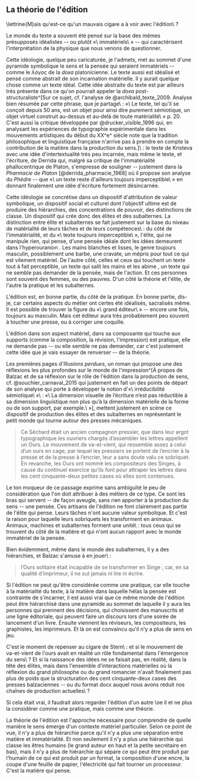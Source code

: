 ## La théorie de l'édition

\lettrine{M}ais qu'est-ce qu'un mauvais cigare a à voir avec l'édition\ ?

Le monde du texte a souvent été pensé sur la base des mêmes présupposés idéalistes -- ou plutôt «\ immatériels\ » -- qui caractérisent l'interprétation de la physique que nous venons de questionner. 

Cette idéologie, quelque peu caricaturée, je l'admets, met au sommet d'une pyramide symbolique le sens et la pensée qui seraient immatériels -- comme le *λόγος* de la _doxa_ platonicienne. Le texte aussi est idéalisé et pensé comme abstrait de son incarnation matérielle. Il y aurait quelque chose comme un texte idéal. Cette idée abstraite du texte est par ailleurs très présente dans ce qu'on pourrait appeler la _doxa_ post-structuraliste^[Sur ce sujet, cf. l'analyse de @archibald_texte_2009. Analyse bien résumée par cette phrase, <!-- Pour que ce la construction de cette phrase soit plus classique j'écrirais plutôt: « Son analyse est bien résumée par cette phrase ». Je ne mettrai pas de virgule entre « phrase » et « que je partage », car ces deux éléments vont ensemble et il n'est pas nécessaire à mes yeux de marquer une pause entre les deux. --> que je partage\ : «\ Le texte, tel qu'il se conçoit depuis 50 ans, est un
objet pour ainsi dire purement sémiotique, un objet virtuel construit au-dessus et au-delà de toute
matérialité\ » p. 20. C'est aussi la critique développée par @drucker_visible_1996 qui, en analysant les expériences de typographie expérimentale dans les mouvements artistiques du début du XX^e^ siècle <!-- Je propose de mettre une virgule ici pour séparer la partie sur ce qu'à fait @drucker_visible_1996 et la conclusion de cette action. Je crois que ça rendrait la lecture plus fluide. --> note que la tradition philosophique et linguistique française n'arrive pas à prendre en compte la contribution de la matière dans la production du sens.]\ : le texte de Kristeva avec une idée d'intertextualité très peu incarnée, mais même le texte, et l'écriture, de Derrida qui, malgré sa critique de l'immatérialité phallocentrique de Platon, s'empresse de souligner -- justement dans la _Pharmacie de Platon_ [@derrida_pharmacie_1968] où il propose son analyse du _Phèdre_ -- que «\ un texte reste d'ailleurs toujours imperceptible\ » en donnant finalement une idée d'écriture fortement désincarnée. <!-- Voici une proposition de la reformulation de ce qui se trouve après la parenthèse: « le texte de Kristeva proposait une idée d'interxtualité très peu incarnée, mais le texte et l'écriture de Derrida, malgré sa critique de l'immatérialité phallocentrique de Planon, s'empresse de souligner -- entre autre dans la _Pharmacie de Platon_ [@derrida_pharmacie_1968] où il propose son analyse du _Phèdre_ -- que «\ un texte reste d'ailleurs toujours imperceptible\ » en donnant finalement une idée d'écriture fortement désincarnée. ». Ce n'est qu'une proposition, mais à mon avis cette reformulation où on retrouve moins de virgules et des mots de transition de plus aide la lecture pour un public cible universitaire. --> 

Cette idéologie se concrétise dans un dispositif d'attribution de valeur symbolique, un dispositif social et culturel dont l'objectif ultime est de produire des hiérarchies, des concentrations de pouvoir, des distinctions de classe. Un dispositif qui crée donc des élites et des subalternes. La distinction entre élite <!-- Dans la phrase précédentes le mot « élite » prenait un « s » à la fin, est-ce que ça devrait être le cas ici aussi? --> et subalternes se fait justement sur la base du niveau de matérialité de leurs tâches et de leurs compétences\ : du côté de l'immatérialité, et du «\ texte toujours imperceptible\ », l'élite, qui ne manipule rien, qui pense, <!-- Je propose d'écrire plutôt « qui ne manipule rien et qui pense » sans virgule après « pense » pour alléger la lecture en mettant moins de virgule et donc de pauses dans la phrase. --> d'une pensée idéale dont les idées demeurent dans l'hyperouranion <!-- Le bon terme est « hyperuranion». -->. Les mains blanches et lisses, le genre toujours masculin, possiblement une barbe, une cravate, un mépris pour tout ce qui est vilement matériel. <!-- Pour que cette phrase soit plus claire, j'identifierai de quel groupe on parle dans cette phrase, c'est-à-dire les élitistes. On pourrait simplement ajouter « Les élitistes ont » en début de phrase. Je crois qu'il serait bien de mettre un « ... » à la fin de cette phrase comme on ne semble pas avoir terminé l'énumération. --> De l'autre côté, celles et ceux qui touchent un texte tout à fait perceptible, un texte qui salit les mains et les abime <!-- Le « i » du verbe « abîme » prend un accent circonflexe. -->, un texte qui ne semble pas demander de la pensée, mais de l'action. Et ces personnes sont souvent des femmes, ou des pauvres. <!-- Je réiunirai les deux phrases précédente en enlevant le point après action et les mots « Et ces personne ». J'enlèverai aussi la virgule entre « femmes » et « ou des pauvres. » à la fin. Cette proposition a pour but d'enlever des pauses dans la lecture et d'ainsi la rendre plus fluide. --> D'un côté <!-- J'ajouterai ici un verbe comme « on retrouve » afin de proposer une structure de phrase plus traditionnelle. Ce n'est qu'une proposition. --> la théorie et l'élite, de l'autre la pratique et les subalternes.

L'édition est, en bonne partie, du côté de la pratique. En bonne partie, dis-je, car certains aspects du métier ont certes été idéalisés, sacralisés même. Il est possible de trouver la figure du «\ grand éditeur\ » -- encore une fois, toujours au masculin. Mais cet éditeur aura très probablement peu souvent à toucher une presse, <!-- Je pense qu'on peut enlever cette dernière virgule, car je ne sens pas qu'on a besoin d'une pause à cet endroit de la phrase, mais je te laisse décider. --> ou à corriger une coquille.

L'édition dans son aspect matériel, dans sa composante qui touche aux supports (comme la composition, la révision, l'impression) est pratique, <!-- Je reformulerai ce début de phrase ainsi: « L'édition, dans son aspect matériel et dans sa composante qui touche aux aux supports (comme la composition, la révision ou l'impression), est pratique. ». Je trouve que le placement des énumérations de cette façon rend la lecture plus fluide. En faire une phrase à part entière permet de faire une pause avant le reste du texte et de rendre le tout plus facile à lire. Je te laisse y réfléchir. --> elle <!-- Ici la première lettre du mot « elle » pourrait prendre une majuscule pour commencer une nouvelle phrase. --> ne demande pas -- ou elle semble ne pas demander, car c'est justement cette idée que je vais essayer de renverser -- de la théorie.

Les premières pages d'_Illusions perdues_, un roman qui propose une des réflexions les plus profondes sur le monde de l'impression^[À propos de Balzac et de sa réflexion sur le rôle de l'édition dans la production de sens, cf. @souchier_carnaval_2015 qui justement en fait un des points de départ de son analyse qui porte à développer la notion d'«\ irréducibilité sémiotique\ »\ : <!-- Proposition de reformulation de ce passage: « @souchier_carnaval_2015 a comme point de départ de son analyse qui porte à développer la notion d'« irréducibilité sémiotique » la réflexion de Balzac sur le rôle de l'édition dans la production de sens : ». Je trouve que cette reformulation permet de mieux comprendre le propos, mais je vous laisse y réfléchir.--> «\ La dimension visuelle de l’écriture n’est pas réductible à sa dimension linguistique non plus qu’à la dimension matérielle de la forme ou de son support, par exemple.\ »], mettent justement en scène ce dispositif de production des élites et des subalternes en représentant le petit monde qui tourne autour des presses mécaniques.

>Ce Séchard était un ancien compagnon pressier, que dans leur argot typographique les ouvriers chargés d’assembler les lettres appellent un Ours. <!-- Proposition de reformulation de cette phrase: « Ce Séchard était un ancien compagnon pressier que les ouvriers chargés d'assembler les lettres appellent un Ours dans leur argot typographique.». Cet ordre me semble plus logique et la soustraction de la virgule rend la lecture plus claire. Ça reste une proposition, je te laisse y réfléchir.--> Le mouvement de va-et-vient, qui ressemble assez à celui d’un ours en cage, par lequel les pressiers se portent de l’encrier à la presse et de la presse à l’encrier, leur a sans doute valu ce sobriquet. <!-- Proposition de reformulation de cette phrase: « Le mouvement de va-et-vient par lequel les pressiers se portent de l'encrier à la presse et de la presse à l'encrier ressemble à celui d'un ours en cage, ce qui leur a sans doute valu ce sobriquet.» Je trouve qu'avec moins de virgule et les mots dans cet ordre, la lecture de la phrase est plus efficace. --> En revanche, les Ours ont nommé les compositeurs des Singes,<!-- Je pense qu'on peut enlever la virgule ici, car on n'a pas nécessairement besoin de prendre une pause dans la lecture à cet endroit. Je te laisse y réfléchir. --> à cause du continuel exercice qu’ils font pour attraper les lettres dans les cent cinquante-deux petites cases où elles sont contenues. 

Le ton moqueur de ce passage exprime sans ambiguïté le peu de considération que l'on doit attribuer à des métiers de ce type. Ce sont les bras qui servent -- de façon aveugle, sans rien apporter à la production du sens -- une pensée. Ces artisans de l'édition ne font clairement pas partie de l'élite qui pense. Leurs tâches n'ont aucune valeur symbolique. Et c'est la raison pour laquelle leurs sobriquets les transforment en animaux. Animaux, machines et subalternes forment une unité\ : tous ceux qui se trouvent du côté de la matière et qui n'ont aucun rapport avec le monde immatériel de la pensée.

Bien évidemment, même dans le monde des subalternes, il y a des hiérarchies, et <!-- Je reformulerai ce début de phrase ainsi: « Bien évidemment, même dans le monde des subalternes il y des hiérachies et ». À mes yeux, les virgules fragmentent la lecture inutilement ici. C'est une préférence personnelle, à vous de voir ce que vous préférez. --> Balzac s'amuse à en jouer\ :


>l’Ours solitaire était incapable de se transformer en Singe ; <!-- Je modifierai ce début de phrase ainsi: « L'Ours solitaire était incapable de se transformer en Singe,». Il me semble logique de commencer la phrase par une lettre majuscule et je crois que la virgule est plus appropriée que le point virgule au milieu de cette phrase, car on reste dans la continuité du propos du début. --> car, en sa qualité d’imprimeur, il ne sut jamais ni lire ni écrire. 


Si l'édition ne peut qu'être considérée comme une pratique, car elle touche à la matérialité du texte, <!-- Je propose d'ajouter l'expression « c'est-à-dire » pour faire une meilleure liaison avec le début de la phrase. Je vous laisse y penser. --> à la matière dans laquelle hélas la pensée est contrainte de s'incarner, il est aussi vrai que ce même monde de l'édition peut être hiérarchisé dans une pyramide au sommet de laquelle il y aura les personnes qui prennent des décisions, qui choisissent des manuscrits et <!-- Ici j'enlèverai le « et » pour mettre une virgule et ajouter ensuite « qui détermine ». À mes yeux le « et » est mieux placé à la toute fin d'une énumération. --> une ligne éditoriale, <!-- Ici je propose qu'on remplace la virgule par un « et » comme on se trouve à la fin d'une énumération. --> qui peuvent faire un discours lors d'une soirée de lancement d'un livre. Ensuite viennent les réviseurs, les compositeurs, les graphistes, <!-- Ici je propose qu'on remplace la virgule par un « et » comme on se trouve à la fin d'une énumération. --> les imprimeurs. Et là on est convaincu qu'il n'y a plus de sens en jeu. 

C'est le moment de repenser au cigare de Stern\ : et si le mouvement de va-et-vient de l'ours <!-- Est-ce que le mot « ours » prend une lettre majuscule au début puisqu'on semble faire référence à des humains? --> avait en réalité un rôle fondamental dans l'émergence du sens\ ? Et si la naissance des idées ne se faisait pas, en réalité, dans la tête des élites, mais dans l'ensemble d'interactions matérielles où la réflexion du grand philosophe ou du grand romancier n'avait finalement pas plus de poids que la structuration des cent cinquante-deux cases des presses balzaciennes -- ou du format docx auquel nous avons réduit nos chaînes de production actuelles\ ?

Si cela était vrai, il faudrait alors regarder l'édition d'un autre \oe il <!-- Il ne devrait pas y avoir d'espace ici entre « oe » et « il ». --> et ne plus la considérer comme une pratique, mais comme une théorie. 

La théorie de l'édition est l'approche nécessaire pour comprendre de quelle manière le sens émerge d'un contexte matériel particulier. Selon ce point de vue, il n'y a plus de hiérarchie parce qu'il n'y a plus une séparation entre matière et immatérialité. Et non seulement il n'y a plus une hiérarchie qui classe les êtres humains (le grand auteur en haut et la petite secrétaire en bas), mais il n'y a plus de hiérarchie qui sépare ce qui peut être produit par l'humain de ce qui est produit par un format, la composition d'une encre, la coupe d'une feuille de papier,<!-- Ici je propose qu'on remplace la virgule par un « ou encore » comme on se trouve à la fin d'une énumération. --> l'électricité qui fait tourner un processeur. C'est la matière qui pense.

